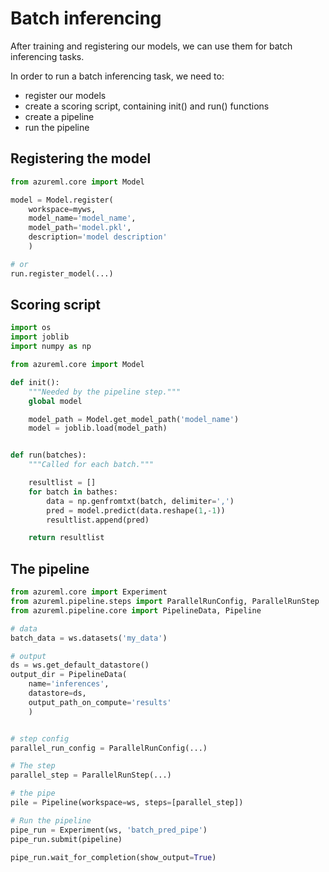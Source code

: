 # Batch inferencing

After training and registering our models, we can use them for batch inferencing tasks.

In order to run a batch inferencing task, we need to:

- register our models
- create a scoring script, containing init() and run() functions
- create a pipeline
- run the pipeline

## Registering the model

```python
from azureml.core import Model

model = Model.register(
    workspace=myws,
    model_name='model_name',
    model_path='model.pkl',
    description='model description'
    )

# or
run.register_model(...)
```
## Scoring script


```python
import os
import joblib
import numpy as np

from azureml.core import Model

def init():
    """Needed by the pipeline step."""
    global model

    model_path = Model.get_model_path('model_name')
    model = joblib.load(model_path)


def run(batches):
    """Called for each batch."""

    resultlist = []
    for batch in bathes:
        data = np.genfromtxt(batch, delimiter=',')
        pred = model.predict(data.reshape(1,-1))
        resultlist.append(pred)

    return resultlist

```

## The pipeline

```python
from azureml.core import Experiment
from azureml.pipeline.steps import ParallelRunConfig, ParallelRunStep
from azureml.pipeline.core import PipelineData, Pipeline

# data
batch_data = ws.datasets('my_data')

# output
ds = ws.get_default_datastore()
output_dir = PipelineData(
    name='inferences',
    datastore=ds,
    output_path_on_compute='results'
    )


# step config
parallel_run_config = ParallelRunConfig(...)

# The step
parallel_step = ParallelRunStep(...)

# the pipe
pile = Pipeline(workspace=ws, steps=[parallel_step])

# Run the pipeline
pipe_run = Experiment(ws, 'batch_pred_pipe')
pipe_run.submit(pipeline)

pipe_run.wait_for_completion(show_output=True)



```
